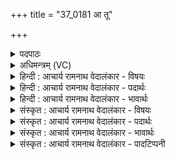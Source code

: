 +++
title = "37_0181 आ तू"

+++
<details><summary>पदपाठः</summary>

आ꣢। तु। नः꣣। इन्द्र। वृत्रहन्। वृत्र। हन्। अस्मा꣡क꣢म्। अ꣡र्ध꣢꣯म्। आ। ग꣣हि। महा꣢न्। म꣣ही꣡भिः꣢। ऊ꣣ति꣡भिः꣢। १८१।
</details>

<details><summary>अधिमन्त्रम् (VC)</summary>

- इन्द्रः
- वामदेवो गौतमः
- गायत्री
- षड्जः
- ऐन्द्रं काण्डम्
</details>

<details><summary>हिन्दी : आचार्य रामनाथ वेदालंकार - विषयः</summary>

अगले मन्त्र में परमात्मा, राजा और विद्वान् आचार्य को पुकारा गया है।
</details>

<details><summary>हिन्दी : आचार्य रामनाथ वेदालंकार - पदार्थः</summary>

पदार्थान्वयभाषाः -  हे (वृत्रहन्) अविद्या, विघ्न, दुःख, पाप आदिकों के विनाशक (इन्द्र) परमात्मन्, राजन् वा आचार्य ! आप (तु) शीघ्र ही (नः) हमारे समीप (आ) आइए। आप (अस्माकम्) हम स्तोताओं व शिष्यों के (अर्धम्) अपूर्ण जीवन में (आ गहि) आइए। आप (महीभिः) अपनी महान् रक्षाओं से (महान्) महान् हैं ॥७॥ इस मन्त्र में श्लेषालङ्कार है। ‘महा, मही’ में छेकानुप्रास है ॥७॥
</details>

<details><summary>हिन्दी : आचार्य रामनाथ वेदालंकार - भावार्थः</summary>

भावार्थभाषाः -  अपूर्ण, बहुत से दोषों से युक्त, विविध विघ्नों से प्रताड़ित मनुष्य अपने जीवन में परमात्मा, राजा और गुरु की सहायता से ही उन्नति कर सकता है ॥७॥
</details>

<details><summary>संस्कृत : आचार्य रामनाथ वेदालंकार - विषयः</summary>

अथ परमात्मा, राजा विद्वानाचार्यश्चाहूयते।
</details>

<details><summary>संस्कृत : आचार्य रामनाथ वेदालंकार - पदार्थः</summary>

पदार्थान्वयभाषाः -  हे (वृत्रहन्) अविद्याविघ्नदुःखपापादीनां हन्तः (इन्द्र) परमात्मन्, राजन्, आचार्य वा ! त्वम् (तु) क्षिप्रम्। संहितायाम् ऋचितुनुघ०।’ अ० ६।३।१३३ इति दीर्घः। (नः) अस्मान् (आ) आगहि, आगच्छ। त्वम् (अस्माकम्) स्तोतॄणाम्, शिष्याणां वा (अर्धम्२) अपूर्ण जीवनम् (आ गहि) आगच्छ। आङ्पूर्वाद् गम्लृ गतौ धातोर्लोटि छान्दसं रूपम्। बहुलं छन्दसि।’ अ० २।४।७३ इति शपो लुक्, धातोर्मकारलोपः, सेर्हिः। त्वम् (महीभिः) महतीभिः (ऊतिभिः) रक्षाभिः (महान्) अतिशयमहिमोपेतः, असि इति शेषः ॥७॥३ अत्र श्लेषालङ्कारः। महा, मही इति छेकानुप्रासः ॥७॥
</details>

<details><summary>संस्कृत : आचार्य रामनाथ वेदालंकार - भावार्थः</summary>

भावार्थभाषाः -  अपूर्णो बहुच्छिद्रान्वितो विविधविघ्नप्रताडितो मनुष्यः स्वजीवने परमात्मनो नृपतेर्गुरोर्वा साहाय्येनैवोन्नतिं कर्तुं शक्नोति ॥७॥
</details>

<details><summary>संस्कृत : आचार्य रामनाथ वेदालंकार - पादटिप्पनी</summary>

टिप्पणी:   १. ऋ० ४।३२।१, य० ३३।६५। २. अर्धं वेद्याख्यं स्थानम्—इति वि०। समीपम्—इति भ०, सा०। ३. एष मन्त्रो दयानन्दर्षिणा यजुर्भाष्ये च राजप्रजापक्षे व्याख्यातः।
</details>